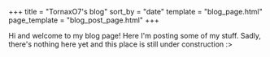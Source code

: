 +++
title = "TornaxO7's blog"
sort_by = "date"
template = "blog_page.html"
page_template = "blog_post_page.html"
+++

Hi and welcome to my blog page! Here I'm posting some of my stuff.
Sadly, there's nothing here yet and this place is still under construction :>
